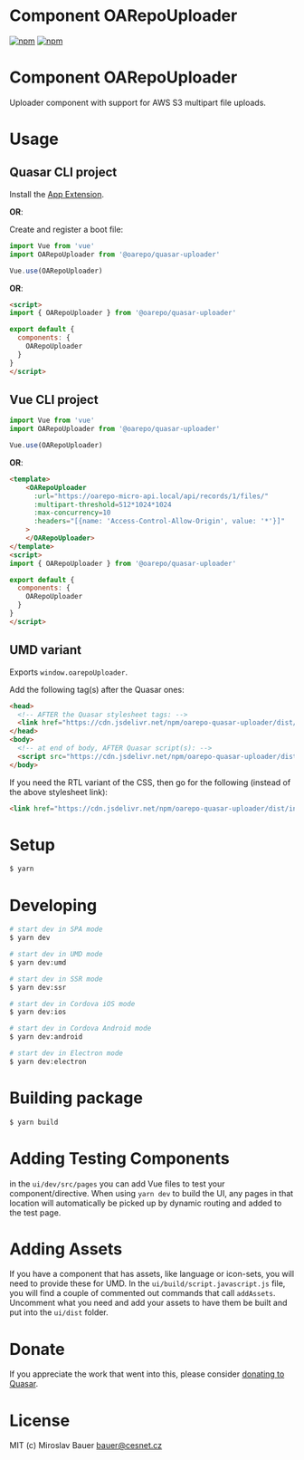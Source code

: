 # Component OARepoUploader

[![npm](https://img.shields.io/npm/v/quasar-ui-oarepo-uploader.svg?label=quasar-ui-oarepo-uploader)](https://www.npmjs.com/package/quasar-ui-oarepo-uploader)
[![npm](https://img.shields.io/npm/dt/quasar-ui-oarepo-uploader.svg)](https://www.npmjs.com/package/quasar-ui-oarepo-uploader)

# Component OARepoUploader

Uploader component with support for AWS S3 multipart file uploads.

# Usage

## Quasar CLI project

Install the [App Extension](../app-extension).

**OR**:

Create and register a boot file:

```js
import Vue from 'vue'
import OARepoUploader from '@oarepo/quasar-uploader'

Vue.use(OARepoUploader)
```

**OR**:

```html
<script>
import { OARepoUploader } from '@oarepo/quasar-uploader'

export default {
  components: {
    OARepoUploader
  }
}
</script>
```

## Vue CLI project

```js
import Vue from 'vue'
import OARepoUploader from '@oarepo/quasar-uploader'

Vue.use(OARepoUploader)
```

**OR**:

```html
<template>
    <OARepoUploader
      :url="https://oarepo-micro-api.local/api/records/1/files/"
      :multipart-threshold=512*1024*1024
      :max-concurrency=10
      :headers="[{name: 'Access-Control-Allow-Origin', value: '*'}]"
    >
    </OARepoUploader>
</template>
<script>
import { OARepoUploader } from '@oarepo/quasar-uploader'

export default {
  components: {
    OARepoUploader
  }
}
</script>
```

## UMD variant

Exports `window.oarepoUploader`.

Add the following tag(s) after the Quasar ones:

```html
<head>
  <!-- AFTER the Quasar stylesheet tags: -->
  <link href="https://cdn.jsdelivr.net/npm/oarepo-quasar-uploader/dist/index.min.css" rel="stylesheet" type="text/css">
</head>
<body>
  <!-- at end of body, AFTER Quasar script(s): -->
  <script src="https://cdn.jsdelivr.net/npm/oarepo-quasar-uploader/dist/index.umd.min.js"></script>
</body>
```
If you need the RTL variant of the CSS, then go for the following (instead of the above stylesheet link):
```html
<link href="https://cdn.jsdelivr.net/npm/oarepo-quasar-uploader/dist/index.rtl.min.css" rel="stylesheet" type="text/css">
```

# Setup
```bash
$ yarn
```

# Developing
```bash
# start dev in SPA mode
$ yarn dev

# start dev in UMD mode
$ yarn dev:umd

# start dev in SSR mode
$ yarn dev:ssr

# start dev in Cordova iOS mode
$ yarn dev:ios

# start dev in Cordova Android mode
$ yarn dev:android

# start dev in Electron mode
$ yarn dev:electron
```

# Building package
```bash
$ yarn build
```

# Adding Testing Components
in the `ui/dev/src/pages` you can add Vue files to test your component/directive. When using `yarn dev` to build the UI, any pages in that location will automatically be picked up by dynamic routing and added to the test page.

# Adding Assets
If you have a component that has assets, like language or icon-sets, you will need to provide these for UMD. In the `ui/build/script.javascript.js` file, you will find a couple of commented out commands that call `addAssets`. Uncomment what you need and add your assets to have them be built and put into the `ui/dist` folder.

# Donate
If you appreciate the work that went into this, please consider [donating to Quasar](https://donate.quasar.dev).

# License
MIT (c) Miroslav Bauer <bauer@cesnet.cz>
